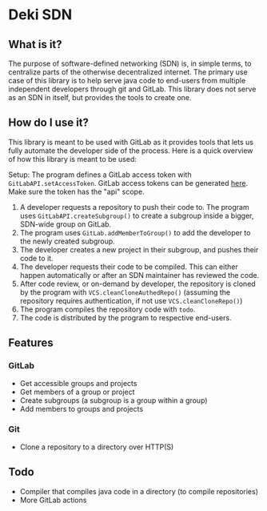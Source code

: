 # Deki SDN

## What is it?
The purpose of software-defined networking (SDN) is, in simple terms, to centralize parts of the otherwise decentralized internet. 
The primary use case of this library is to help serve java code to end-users from multiple independent developers through git and GitLab. 
This library does not serve as an SDN in itself, but provides the tools to create one. 

## How do I use it?
This library is meant to be used with GitLab as it provides tools that lets us fully automate the developer side of the process. 
Here is a quick overview of how this library is meant to be used:

Setup:
The program defines a GitLab access token with `GitLabAPI.setAccessToken`. GitLab access tokens can be generated [here](https://gitlab.com/-/profile/personal_access_tokens). Make sure the token has the "api" scope.

1. A developer requests a repository to push their code to. The program uses `GitLabAPI.createSubgroup()` to create a subgroup inside a bigger, SDN-wide group on GitLab.
2. The program uses `GitLab.addMemberToGroup()` to add the developer to the newly created subgroup. 
3. The developer creates a new project in their subgroup, and pushes their code to it.
4. The developer requests their code to be compiled. This can either happen automatically or after an SDN maintainer has reviewed the code.
5. After code review, or on-demand by developer, the repository is cloned by the program with `VCS.cleanCloneAuthedRepo()` (assuming the repository requires authentication, if not use `VCS.cleanCloneRepo()`)
6. The program compiles the repository code with `todo`.
7. The code is distributed by the program to respective end-users.

## Features
### GitLab
* Get accessible groups and projects
* Get members of a group or project
* Create subgroups (a subgroup is a group within a group)
* Add members to groups and projects
### Git
* Clone a repository to a directory over HTTP(S)

## Todo
* Compiler that compiles java code in a directory (to compile repositories)
* More GitLab actions
